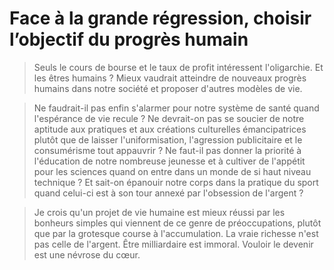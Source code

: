 # Face à la grande régression, choisir l’objectif du progrès humain

> Seuls le cours de bourse et le taux de profit intéressent l'oligarchie.
> Et les êtres humains ? Mieux vaudrait atteindre de nouveaux progrès
> humains dans notre société et proposer d'autres modèles de vie.

> Ne faudrait-il pas enfin s'alarmer pour notre système de santé quand
> l'espérance de vie recule ? Ne devrait-on pas se soucier de notre
> aptitude aux pratiques et aux créations culturelles émancipatrices
> plutôt que de laisser l'uniformisation, l'agression publicitaire et le
> consumérisme tout appauvrir ? Ne faut-il pas donner la priorité à
> l'éducation de notre nombreuse jeunesse et à cultiver de l'appétit pour
> les sciences quand on entre dans un monde de si haut niveau technique ?
> Et sait-on épanouir notre corps dans la pratique du sport quand celui-ci
> est à son tour annexé par l'obsession de l'argent ?

> Je crois qu'un projet de vie humaine est mieux réussi par les bonheurs
> simples qui viennent de ce genre de préoccupations, plutôt que par la
> grotesque course à l'accumulation. La vraie richesse n'est pas celle de
> l'argent. Être milliardaire est immoral. Vouloir le devenir est une
> névrose du cœur.
